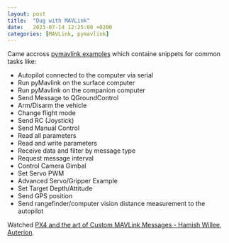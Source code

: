```yaml
---
layout: post
title:  "Dug with MAVLink"
date:   2023-07-14 12:25:00 +0200
categories: [MAVLink, pymavlink]
---
```

Came accross [pymavlink examples](https://www.ardusub.com/developers/pymavlink.html) which containe snippets for common tasks like:
* Autopilot connected to the computer via serial
* Run pyMavlink on the surface computer
* Run pyMavlink on the companion computer
* Send Message to QGroundControl
* Arm/Disarm the vehicle
* Change flight mode
* Send RC (Joystick)
* Send Manual Control
* Read all parameters
* Read and write parameters
* Receive data and filter by message type
* Request message interval
* Control Camera Gimbal
* Set Servo PWM
* Advanced Servo/Gripper Example
* Set Target Depth/Attitude
* Send GPS position
* Send rangefinder/computer vision distance measurement to the autopilot

Watched [PX4 and the art of Custom MAVLink Messages - Hamish Willee, Auterion](https://www.youtube.com/watch?v=qfDGdgIAU5g).
